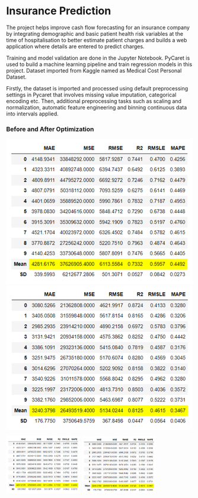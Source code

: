 # Insurance Prediction
The project helps improve cash flow forecasting for an insurance company by integrating demographic and basic patient health risk variables at the time of hospitalisation to better estimate patient charges and builds a web application where details are entered to predict charges.

Training and model validation are done in the Jupyter Notebook. PyCaret is used to build a machine learning pipeline and train regression models in this project. Dataset imported from Kaggle named as Medical Cost Personal Dataset.

Firstly, the dataset is imported and processed using default preprocessing settings in Pycaret that involves missing value imputation, categorical encoding etc. Then, additional preprocessing tasks such as scaling and normalization, automatic feature engineering and binning continuous data into intervals applied. 

### Before and After Optimization

![Image of model without optimization](https://github.com/Snehal-2310/Insurance-Bill-Prediction/blob/main/First%20approach.PNG) ![Image of model without optimization](https://github.com/Snehal-2310/Insurance-Bill-Prediction/blob/main/Second%20Approach.PNG)

<img src="https://github.com/Snehal-2310/Insurance-Bill-Prediction/blob/main/First%20approach.PNG" alt="drawing" width="200"/> <img src="https://github.com/Snehal-2310/Insurance-Bill-Prediction/blob/main/Second%20Approach.PNG" alt="drawing" width="200"/>


